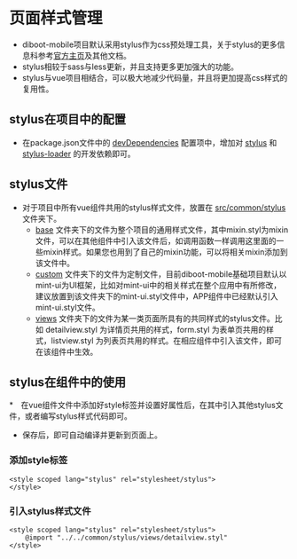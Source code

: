 # 页面样式管理
* diboot-mobile项目默认采用stylus作为css预处理工具，关于stylus的更多信息科参考[官方主页](http://stylus-lang.com/)及其他文档。
* stylus相较于sass与less更新，并且支持更多更加强大的功能。
* stylus与vue项目相结合，可以极大地减少代码量，并且将更加提高css样式的复用性。

## stylus在项目中的配置
* 在package.json文件中的 [devDependencies]() 配置项中，增加对 [stylus]() 和 [stylus-loader]() 的开发依赖即可。

## stylus文件
* 对于项目中所有vue组件共用的stylus样式文件，放置在 [src/common/stylus]() 文件夹下。
    * [base]() 文件夹下的文件为整个项目的通用样式文件，其中mixin.styl为mixin文件，可以在其他组件中引入该文件后，如调用函数一样调用这里面的一些mixin样式。如果您也用到了自己的mixin功能，可以将相关mixin添加到该文件中。
    * [custom]() 文件夹下的文件为定制文件，目前diboot-mobile基础项目默认以mint-ui为UI框架，比如对mint-ui中的相关样式在整个应用中有所修改，建议放置到该文件夹下的mint-ui.styl文件中，APP组件中已经默认引入mint-ui.styl文件。
    * [views]() 文件夹下的文件为某一类页面所具有的共同样式的stylus文件。比如 detailview.styl 为详情页共用的样式，form.styl 为表单页共用的样式，listview.styl 为列表页共用的样式。在相应组件中引入该文件，即可在该组件中生效。

## stylus在组件中的使用
*　在vue组件文件中添加好style标签并设置好属性后，在其中引入其他stylus文件，或者编写stylus样式代码即可。
* 保存后，即可自动编译并更新到页面上。

### 添加style标签

```
<style scoped lang="stylus" rel="stylesheet/stylus">
</style>
```

### 引入stylus样式文件

```stylus
<style scoped lang="stylus" rel="stylesheet/stylus">
    @import "../../common/stylus/views/detailview.styl" 
</style>
```
